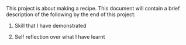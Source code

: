 This project is about making a recipe. This document will contain a brief description of the following by the end of this project:

1) Skill that I have demonstrated

2) Self reflection over what I have learnt

